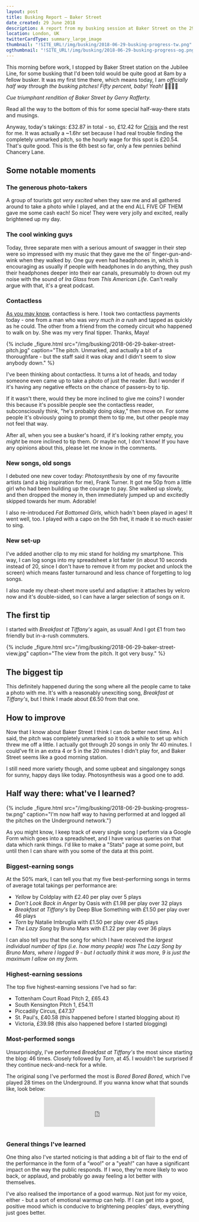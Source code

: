 ```yaml
---
layout: post
title: Busking Report – Baker Street
date_created: 29 June 2018
description: A report from my busking session at Baker Street on the 29th of June 2018!
location: London, UK
twitterCardType: summary_large_image
thumbnail: "!SITE_URL!/img/busking/2018-06-29-busking-progress-tw.png"
ogthumbnail: "!SITE_URL!/img/busking/2018-06-29-busking-progress-og.png"
---
```


This morning before work, I stopped by Baker Street station on the Jubilee Line, for some busking that I'd been told would be quite good at 8am by a fellow busker. It was my first time there, which means today, I am *officially half way through the busking pitches! Fifty percent, baby! Yeah!* 🎉🎸🙌🎷

_Cue triumphant rendition of _Baker Street_ by Gerry Rafferty._

Read all the way to the bottom of this for some special half-way-there stats and musings.

Anyway, today's takings: £32.87 in total - so, £12.42 for [Crisis](https://www.crisis.org.uk/) and the rest for me. It was actually a ~1.6hr set because I had real trouble finding the completely unmarked pitch, so the hourly wage for this spot is £20.54. That's quite good. This is the 6th best so far, only a few pennies behind Chancery Lane.

## Some notable moments

### The generous photo-takers

A group of tourists got _very excited_ when they saw me and all gathered around to take a photo while I played, and at the end ALL FIVE OF THEM gave me some cash each! So nice! They were very jolly and excited, really brightened up my day.

### The cool winking guys

Today, three separate men with a serious amount of swagger in their step were so impressed with my music that they gave me the ol' finger-gun-and-wink when they walked by. One guy even had headphones in, which is encouraging as usually if people with headphones in do anything, they push their headphones deeper into their ear canals, presumably to drown out my noise with the sound of _Ira Glass_ from _This American Life_. Can't really argue with that, it's a great podcast.

### Contactless

[As you may know](/busking/2018-06-17-waterloo), contactless is here. I took two contactless payments today - one from a man who was *very much in a rush* and tapped as quickly as he could. The other from a friend from the comedy circuit who happened to walk on by. She was my very final tipper. Thanks, Maya!

{% include _figure.html src="/img/busking/2018-06-29-baker-street-pitch.jpg" caption="The pitch. Unmarked, and actually a bit of a thoroughfare - but the staff said it was okay and I didn't seem to slow anybody down." %}

I've been thinking about contactless. It turns a lot of heads, and today someone even came up to take a photo of just the reader. But I wonder if it's having any negative effects on the chance of passers-by to tip.

If it wasn't there, would they be more inclined to give me coins? I wonder this because it's possible people see the contactless reader, subconsciously think, "he's probably doing okay," then move on. For some people it's obviously going to prompt them to tip me, but other people may not feel that way.

After all, when you see a busker's hoard, if it's looking rather empty, you _might_ be more inclined to tip them. Or maybe not, I don't know! If you have any opinions about this, please let me know in the comments.

### New songs, old songs

I debuted one new cover today: _Photosynthesis_ by one of my favourite artists (and a big inspiration for me), Frank Turner. It got me 50p from a little girl who had been building up the courage to pay. She walked up slowly, and then dropped the money in, then immediately jumped up and excitedly skipped towards her mum. Adorable!

I also re-introduced _Fat Bottomed Girls_, which hadn't been played in ages! It went well, too. I played with a capo on the 5th fret, it made it so much easier to sing.

### New set-up

I've added another clip to my mic stand for holding my smartphone. This way, I can log songs into my spreadsheet a lot faster (in about 10 seconds instead of 20, since I don't have to remove it from my pocket and unlock the screen) which means faster turnaround and less chance of forgetting to log songs.

I also made my cheat-sheet more useful and adaptive: it attaches by velcro now and it's double-sided, so I can have a larger selection of songs on it.

## The first tip

I started with _Breakfast at Tiffany's_ again, as usual! And I got £1 from two friendly but in-a-rush commuters.

{% include _figure.html src="/img/busking/2018-06-29-baker-street-view.jpg" caption="The view from the pitch. It got very busy." %}

## The biggest tip

This definitely happened during the song where all the people came to take a photo with me. It's with a reasonably unexciting song, _Breakfast at Tiffany's_, but I think I made about £6.50 from that one.

## How to improve

Now that I know about Baker Street I think I can do better next time. As I said, the pitch was completely unmarked so it took a while to set up which threw me off a little. I actually got through 20 songs in only 1hr 40 minutes. I could've fit in an extra 4 or 5 in the 20 minutes I didn't play for, and Baker Street seems like a good morning station.

I still need more variety though, and some upbeat and singalongey songs for sunny, happy days like today. Photosynthesis was a good one to add.

## Half way there: what've I learned?

{% include _figure.html src="/img/busking/2018-06-29-busking-progress-tw.png" caption="I'm now half way to having performed at and logged all the pitches on the Underground network."}

As you might know, I keep track of every single song I perform via a Google Form which goes into a spreadsheet, and I have various queries on that data which rank things. I'd like to make a "Stats" page at some point, but until then I can share with you some of the data at this point.

### Biggest-earning songs

At the 50% mark, I can tell you that my five best-performing songs in terms of average total takings per performance are:

* _Yellow_ by Coldplay with £2.40 per play over 5 plays
* _Don't Look Back in Anger_ by Oasis with £1.98 per play over 32 plays
* _Breakfast at Tiffany's_ by Deep Blue Something with £1.50 per play over 46 plays
* _Torn_ by Natalie Imbruglia with £1.50 per play over 45 plays
* _The Lazy Song_ by Bruno Mars with £1.22 per play over 36 plays

I can also tell you that the song for which I have received the *largest individual number of tips (i.e. how many people) was _The Lazy Song_ by Bruno Mars, where I logged 9 - but I actually think it was more, 9 is just the maximum I allow on my form.*

### Highest-earning sessions

The top five highest-earning sessions I've had so far:

* Tottenham Court Road Pitch 2, £65.43
* South Kensington Pitch 1, £54.11
* Piccadilly Circus, £47.37
* St. Paul's, £40.58 (this happened before I started blogging about it)
* Victoria, £39.98 (this also happened before I started blogging)

### Most-performed songs

Unsurprisingly, I've performed _Breakfast at Tiffany's_ the most since starting the blog: 46 times. Closely followed by _Torn_, at 45. I wouldn't be surprised if they continue neck-and-neck for a while.

The original song I've performed the most is _Bored Bored Bored_, which I've played 28 times on the Underground. If you wanna know what that sounds like, look below:

<div style="text-align: center;padding-bottom:1em">
	<iframe src="https://open.spotify.com/embed?uri=spotify:track:19aM7WJ5aTgKVQxLnZcTZT" width="300" height="80" frameborder="0" allowtransparency="true"></iframe>
</div>

### General things I've learned

One thing also I've started noticing is that adding a bit of flair to the end of the performance in the form of a "woo!" or a "yeah!" can have a significant impact on the way the public responds. If I woo, they're more likely to woo back, or applaud, and probably go away feeling a lot better with themselves.

I've also realised the importance of a good warmup. Not just for my voice, either - but a sort of emotional warmup can help. If I can get into a good, positive mood which is conducive to brightening peoples' days, everything just goes better.
